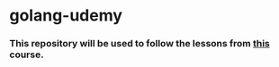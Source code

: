 # golang-udemy
### This repository will be used to follow the lessons from [this](https://www.udemy.com/course/go-the-complete-developers-guide) course.